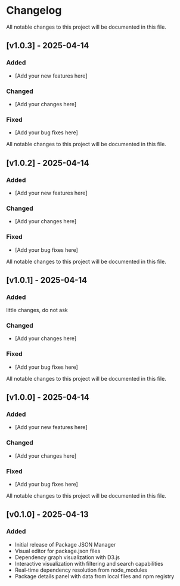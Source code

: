 # Changelog

All notable changes to this project will be documented in this file.

## [v1.0.3] - 2025-04-14

### Added
- [Add your new features here]

### Changed
- [Add your changes here]

### Fixed
- [Add your bug fixes here]


All notable changes to this project will be documented in this file.

## [v1.0.2] - 2025-04-14

### Added
- [Add your new features here]

### Changed
- [Add your changes here]

### Fixed
- [Add your bug fixes here]


All notable changes to this project will be documented in this file.

## [v1.0.1] - 2025-04-14

### Added
little changes, do not ask

### Changed
- [Add your changes here]

### Fixed
- [Add your bug fixes here]


All notable changes to this project will be documented in this file.

## [v1.0.0] - 2025-04-14

### Added
- [Add your new features here]

### Changed
- [Add your changes here]

### Fixed
- [Add your bug fixes here]


All notable changes to this project will be documented in this file.

## [v0.1.0] - 2025-04-13

### Added
- Initial release of Package JSON Manager
- Visual editor for package.json files
- Dependency graph visualization with D3.js
- Interactive visualization with filtering and search capabilities
- Real-time dependency resolution from node_modules
- Package details panel with data from local files and npm registry
